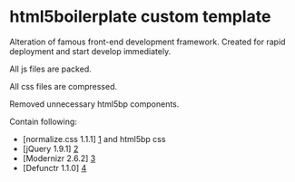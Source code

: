 html5boilerplate custom template
================================
	
Alteration of famous front-end development framework.
Created for rapid deployment and start develop immediately.

All js files are packed.

All css files are compressed.

Removed unnecessary html5bp components. 


Contain following:

* [normalize.css 1.1.1] [1] and html5bp css
* [jQuery 1.9.1] [2]
* [Modernizr 2.6.2] [3]
* [Defunctr 1.1.0] [4]

[1]: http://necolas.github.com/normalize.css/        "normalize.css"
[2]: http://jquery.com/  "jQuery"
[3]: http://modernizr.com/    "Modernizr"
[4]: https://github.com/victoriafrench/defunctr    "Defunctr"